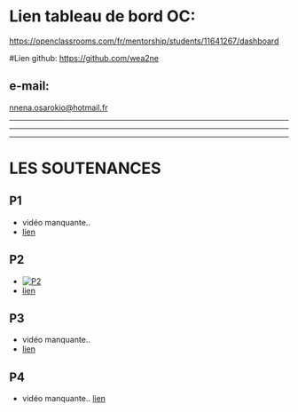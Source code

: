 # Lien tableau de bord OC: 
https://openclassrooms.com/fr/mentorship/students/11641267/dashboard

#Lien github: 
https://github.com/wea2ne

## e-mail: 
nnena.osarokio@hotmail.fr

---
---
---

# LES SOUTENANCES

## P1
- vidéo manquante..
- [lien](https://openclassrooms.com/fr/users/11641267/paths/556/projects/746/project-evaluation)

## P2
- [![P2](https://camo.githubusercontent.com/7dff6c80fcd48e7399dec96a0aee46d31ef4df98b1d1a285801b9e99977d693e/68747470733a2f2f692e696d6775722e636f6d2f764b62324631422e706e67)](https://www.youtube.com/watch?v=11xcrivU9HU&ab_channel=MainHosters "P2")
- [lien](https://openclassrooms.com/fr/users/11641267/paths/556/projects/639/project-evaluation)

## P3
- vidéo manquante..
- [lien](https://openclassrooms.com/fr/users/11641267/paths/556/projects/637/project-evaluation)

## P4
- vidéo manquante..
[lien](https://openclassrooms.com/fr/users/11641267/paths/556/projects/638/project-evaluation)


